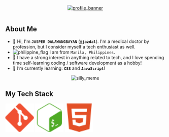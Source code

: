 <div align="center">
  <a href="https://www.linkedin.com/in/jazdal/"><img src="profile_banner.gif" alt="profile_banner"></a>
</div>
<br>

## About Me

- 👋 Hi, I'm **`JASPER DALAWANGBAYAN`** (**`@jazdal`**). I'm a medical doctor by profession, but I consider myself a tech enthusiast as well.
- <img src="https://cdn.statically.io/gh/hjnilsson/country-flags/master/svg/ph.svg" alt="philippine_flag" width="22"> I am from `Manila, Philippines`.
- 👀 I have a strong interest in anything related to tech, and I love spending time self-learning coding / software development as a hobby!
- 🌱 I’m currently learning: **`CSS`** and **`JavaScript`**!

<div align="center">
  <img src="funny_meme.gif" alt="silly_meme">
</div>

## My Tech Stack

<div align="left">
  <img src="git-color.svg" alt="git_icon" width="90" height="90">
  <img src="gnubash-color.svg" alt="bash_icon" width="90" height="90">
  <img src="html5-color.svg" alt="html icon" width="90" height="90">
</div>

<!---
jazdal/jazdal is a ✨ special ✨ repository because its `README.md` (this file) appears on your GitHub profile.
You can click the Preview link to take a look at your changes.
--->
